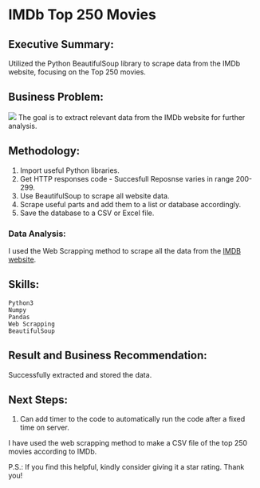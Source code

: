 # IMDb Top 250 Movies

## Executive Summary: 

Utilized the Python BeautifulSoup library to scrape data from the IMDb website, focusing on the Top 250 movies.

## Business Problem:

<img src="https://i.redd.it/1jofyu3ugsiz.jpg">
The goal is to extract relevant data from the IMDb website for further analysis.

## Methodology:

1. Import useful Python libraries.
2. Get HTTP responses code - Succesfull Reposnse varies in range 200-299.
3. Use BeautifulSoup to scrape all website data.
4. Scrape useful parts and add them to a list or database accordingly.
5. Save the database to a CSV or Excel file.

### Data Analysis:

I used the Web Scrapping method to scrape all the data from the [IMDB website](https://www.imdb.com/chart/top/).

## Skills:
    Python3
    Numpy
    Pandas
    Web Scrapping
    BeautifulSoup

## Result and Business Recommendation:

Successfully extracted and stored the data.

## Next Steps:

1. Can add timer to the code to automatically run the code after a fixed time on server.


I have used the web scrapping method to make a CSV file of the top 250 movies according to IMDb.


P.S.: If you find this helpful, kindly consider giving it a star rating. Thank you!
